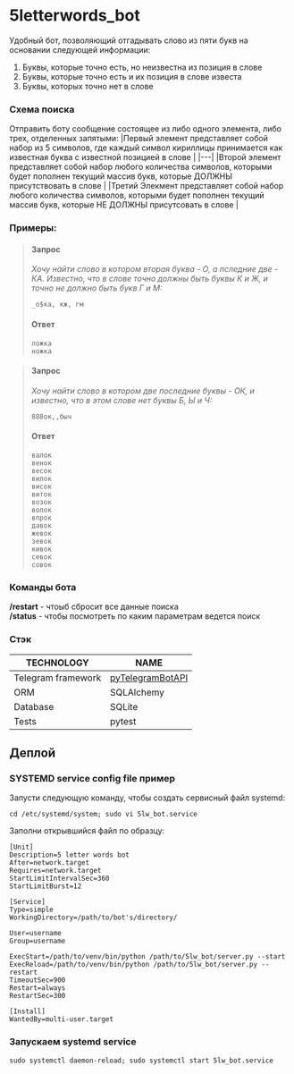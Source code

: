 # 5letterwords_bot
Удобный бот, позволяющий отгадывать слово из пяти букв на основании следующей информации:  
1. Буквы, которые точно есть, но неизвестна из позиция в слове
2. Буквы, которые точно есть и их позиция в слове известа
3. Буквы, которых точно нет в слове

### Схема поиска
Отправить боту сообщение состоящее из либо одного элемента, либо трех, отделенных запятыми:
|Первый элемент представляет собой набор из 5 символов, где каждый символ кириллицы принимается как известная буква с известной позицией в слове  |
|---|
|Второй элемент представляет собой набор любого количества символов, которыми будет пополнен текущий массив букв, которые ДОЛЖНЫ присутствовать в слове  |
|Третий Элекмент представляет собой набор любого количества символов, которыми будет пополнен текущий массив букв, которые НЕ ДОЛЖНЫ присутсовать в слове |


### Примеры:  
> #### Запрос
> _Хочу найти слово в котором вторая буква - О, а пследние две - КА. Известно, что в слове точно должны быть буквы К и Ж, и точно не должно быть букв Г и М:_
> ```
> _о$ка, кж, гм  
> ```
> #### Ответ
> ```
> ложка
> ножка
> ```

> #### Запрос
> _Хочу найти слово в котором две последние буквы - ОК, и известно, что в этом слове нет буквы Б, Ы и Ч:_
> ```
> 888ок,,быч  
> ```
> #### Ответ
> ```
> валок
> венок
> весок
> вилок
> висок
> виток
> возок
> волок
> впрок
> давок
> жевок
> зевок
> кивок
> севок
> совок
> ```

### Команды бота  
**/restart** - чтоыб сбросит все данные поиска  
**/status** - чтобы посмотреть по каким параметрам ведется поиск

### Стэк  
|**TECHNOLOGY**|**NAME**|
|----|-----|
|Telegram framework|[pyTelegramBotAPI](https://github.com/eternnoir/pyTelegramBotAPI)|
|ORM|SQLAlchemy|
|Database|SQLite    |
|Tests|pytest    |

## Деплой
### SYSTEMD service config file пример 
Запусти следующую команду, чтобы создать сервисный файл systemd:  
```
cd /etc/systemd/system; sudo vi 5lw_bot.service
```

Заполни открывшийся файл по образцу:
```
[Unit]
Description=5 letter words bot
After=network.target
Requires=network.target
StartLimitIntervalSec=360
StartLimitBurst=12

[Service]
Type=simple
WorkingDirectory=/path/to/bot's/directory/

User=username
Group=username

ExecStart=/path/to/venv/bin/python /path/to/5lw_bot/server.py --start
ExecReload=/path/to/venv/bin/python /path/to/5lw_bot/server.py --restart
TimeoutSec=900
Restart=always
RestartSec=300

[Install]
WantedBy=multi-user.target
```

### Запускаем systemd service
```
sudo systemctl daemon-reload; sudo systemctl start 5lw_bot.service
```
